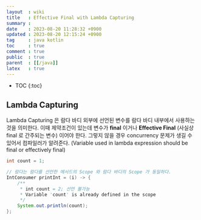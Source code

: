 ```yaml
---
layout  : wiki
title   : Effective Final with Lambda Capturing
summary : 
date    : 2023-08-20 11:28:32 +0900
updated : 2023-08-20 12:15:24 +0900
tag     : java kotlin
toc     : true
comment : true
public  : true
parent  : [[/java]]
latex   : true
---
```

* TOC
{:toc}

## Lambda Capturing

Lambda Capturing 은 람다 바디 외부에 선언된 변수를 람다 바디 내부에서 사용하는 것을 의미한다.
이때 제약조건이 있는데 변수가 __final__ 이거나 __Effective Final__ (사실상 final 로 간주되는 변수) 이어야 한다. 그렇지 않을 경우
concurrency 문제가 생길 수 있어서 컴파일러가 알려준다. (Variable used in lambda expression should be final or effectively final)

```java
int count = 1;

// 람다는 람다를 선언한 메서드의 Scope 와 람다 바디의 Scope 가 동일하다.
IntConsumer printInt = (i) -> {
    /**
     * int count = 2; 선언 불가능
     * Variable 'count' is already defined in the scope
     */
    System.out.println(count);
};
```





